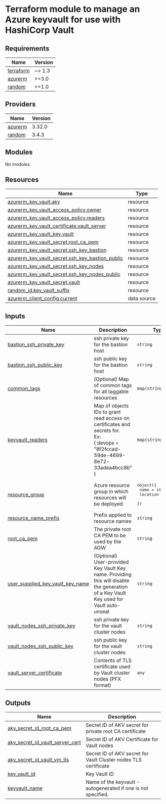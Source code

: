 # Terraform module to manage an Azure keyvault for use with HashiCorp Vault
<!-- BEGIN_TF_DOCS -->
## Requirements

| Name | Version |
|------|---------|
| <a name="requirement_terraform"></a> [terraform](#requirement\_terraform) | ~> 1.3 |
| <a name="requirement_azurerm"></a> [azurerm](#requirement\_azurerm) | >=3.0 |
| <a name="requirement_random"></a> [random](#requirement\_random) | >=1.0 |

## Providers

| Name | Version |
|------|---------|
| <a name="provider_azurerm"></a> [azurerm](#provider\_azurerm) | 3.32.0 |
| <a name="provider_random"></a> [random](#provider\_random) | 3.4.3 |

## Modules

No modules.

## Resources

| Name | Type |
|------|------|
| [azurerm_key_vault.akv](https://registry.terraform.io/providers/hashicorp/azurerm/latest/docs/resources/key_vault) | resource |
| [azurerm_key_vault_access_policy.owner](https://registry.terraform.io/providers/hashicorp/azurerm/latest/docs/resources/key_vault_access_policy) | resource |
| [azurerm_key_vault_access_policy.readers](https://registry.terraform.io/providers/hashicorp/azurerm/latest/docs/resources/key_vault_access_policy) | resource |
| [azurerm_key_vault_certificate.vault_server](https://registry.terraform.io/providers/hashicorp/azurerm/latest/docs/resources/key_vault_certificate) | resource |
| [azurerm_key_vault_key.vault](https://registry.terraform.io/providers/hashicorp/azurerm/latest/docs/resources/key_vault_key) | resource |
| [azurerm_key_vault_secret.root_ca_pem](https://registry.terraform.io/providers/hashicorp/azurerm/latest/docs/resources/key_vault_secret) | resource |
| [azurerm_key_vault_secret.ssh_key_bastion](https://registry.terraform.io/providers/hashicorp/azurerm/latest/docs/resources/key_vault_secret) | resource |
| [azurerm_key_vault_secret.ssh_key_bastion_public](https://registry.terraform.io/providers/hashicorp/azurerm/latest/docs/resources/key_vault_secret) | resource |
| [azurerm_key_vault_secret.ssh_key_nodes](https://registry.terraform.io/providers/hashicorp/azurerm/latest/docs/resources/key_vault_secret) | resource |
| [azurerm_key_vault_secret.ssh_key_nodes_public](https://registry.terraform.io/providers/hashicorp/azurerm/latest/docs/resources/key_vault_secret) | resource |
| [azurerm_key_vault_secret.vault](https://registry.terraform.io/providers/hashicorp/azurerm/latest/docs/resources/key_vault_secret) | resource |
| [random_id.key_vault_suffix](https://registry.terraform.io/providers/hashicorp/random/latest/docs/resources/id) | resource |
| [azurerm_client_config.current](https://registry.terraform.io/providers/hashicorp/azurerm/latest/docs/data-sources/client_config) | data source |

## Inputs

| Name | Description | Type | Default | Required |
|------|-------------|------|---------|:--------:|
| <a name="input_bastion_ssh_private_key"></a> [bastion\_ssh\_private\_key](#input\_bastion\_ssh\_private\_key) | ssh private key for the bastion host | `string` | n/a | yes |
| <a name="input_bastion_ssh_public_key"></a> [bastion\_ssh\_public\_key](#input\_bastion\_ssh\_public\_key) | ssh public key for the bastion host | `string` | n/a | yes |
| <a name="input_common_tags"></a> [common\_tags](#input\_common\_tags) | (Optional) Map of common tags for all taggable resources | `map(string)` | `{}` | no |
| <a name="input_keyvault_readers"></a> [keyvault\_readers](#input\_keyvault\_readers) | Map of objects IDs to grant read access on certificates and secrets for.<br>Ex:<br>{ devops = "8f2fccad-59de-4699-8e72-33adea4bcc8b" } | `map(string)` | n/a | yes |
| <a name="input_resource_group"></a> [resource\_group](#input\_resource\_group) | Azure resource group in which resources will be deployed | <pre>object({<br>    name     = string<br>    location = string<br>  })</pre> | n/a | yes |
| <a name="input_resource_name_prefix"></a> [resource\_name\_prefix](#input\_resource\_name\_prefix) | Prefix applied to resource names | `string` | `"dev"` | no |
| <a name="input_root_ca_pem"></a> [root\_ca\_pem](#input\_root\_ca\_pem) | The private root CA PEM to be used by the AGW | `string` | n/a | yes |
| <a name="input_user_supplied_key_vault_key_name"></a> [user\_supplied\_key\_vault\_key\_name](#input\_user\_supplied\_key\_vault\_key\_name) | (Optional) User-provided Key Vault Key name. Providing this will disable the generation of a Key Vault Key used for Vault auto-unseal | `string` | `null` | no |
| <a name="input_vault_nodes_ssh_private_key"></a> [vault\_nodes\_ssh\_private\_key](#input\_vault\_nodes\_ssh\_private\_key) | ssh private key for the vault cluster nodes | `string` | n/a | yes |
| <a name="input_vault_nodes_ssh_public_key"></a> [vault\_nodes\_ssh\_public\_key](#input\_vault\_nodes\_ssh\_public\_key) | ssh public key for the vault cluster nodes | `string` | n/a | yes |
| <a name="input_vault_server_certificate"></a> [vault\_server\_certificate](#input\_vault\_server\_certificate) | Contents of TLS certificate used by Vault cluster nodes (PFX format) | `any` | n/a | yes |

## Outputs

| Name | Description |
|------|-------------|
| <a name="output_akv_secret_id_root_ca_pem"></a> [akv\_secret\_id\_root\_ca\_pem](#output\_akv\_secret\_id\_root\_ca\_pem) | Secret ID of AKV secret for private root CA certificate |
| <a name="output_akv_secret_id_vault_server_cert"></a> [akv\_secret\_id\_vault\_server\_cert](#output\_akv\_secret\_id\_vault\_server\_cert) | Secret ID of AKV Certificate for Vault nodes |
| <a name="output_akv_secret_id_vault_vm_tls"></a> [akv\_secret\_id\_vault\_vm\_tls](#output\_akv\_secret\_id\_vault\_vm\_tls) | Secret ID of AKV secret for Vault Cluster nodes TLS certificate |
| <a name="output_key_vault_id"></a> [key\_vault\_id](#output\_key\_vault\_id) | Key Vault ID |
| <a name="output_keyvault_name"></a> [keyvault\_name](#output\_keyvault\_name) | Name of the keyvault - autogenerated if one is not specified. |
<!-- END_TF_DOCS -->